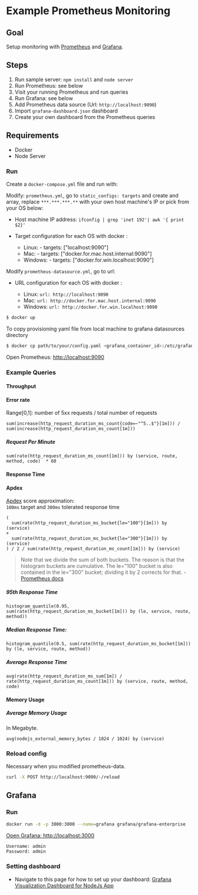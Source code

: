 # Example Prometheus Monitoring

## Goal

Setup monitoring with [Prometheus](https://prometheus.io) and [Grafana](https://grafana.com).

## Steps

1. Run sample server: `npm install` and `node server`
2. Run Prometheus: see below
3. Visit your running Prometheus and run queries
4. Run Grafana: see below
5. Add Prometheus data source (Url: `http://localhost:9090`)
6. Import `grafana-dashboard.json` dashboard
7. Create your own dashboard from the Prometheus queries

## Requirements

- Docker
- Node Server

### Run

Create a `docker-compose.yml` file and run with:

Modify: `prometheus.yml`, go to `static_configs: targets` and create and array, replace `***.***.***.**` with your own host machine's IP or pick from your OS below:

- Host machine IP address: `ifconfig | grep 'inet 192'| awk '{ print $2}'`
- Target configuration for each OS with docker :

  - Linux: - targets: ["localhost:9090"]
  - Mac: - targets: ["docker.for.mac.host.internal:9090"]
  - Windows: - targets: ["docker.for.win.localhost:9090"]

Modify `prometheus-datasource.yml`, go to url:

- URL configuration for each OS with docker :

  - Linux: `url: http://localhost:9090`
  - Mac: `url: http://docker.for.mac.host.internal:9090`
  - Windows: `url: http://docker.for.win.localhost:9090`

```sh
$ docker up
```

To copy provisioning yaml file from local machine to grafana datasources directory

```bash
$ docker cp path/to/your/config.yaml <grafana_container_id>:/etc/grafana/provisioning/datasources/

```

Open Prometheus: [http://localhost:9090](http://localhost:9090/graph)

### Example Queries

#### Throughput

#### Error rate

Range[0,1]: number of 5xx requests / total number of requests

```
sum(increase(http_request_duration_ms_count{code=~"^5..$"}[1m])) /  sum(increase(http_request_duration_ms_count[1m]))
```

##### Request Per Minute

```
sum(rate(http_request_duration_ms_count[1m])) by (service, route, method, code)  * 60
```

#### Response Time

#### Apdex

[Apdex](https://en.wikipedia.org/wiki/Apdex) score approximation:  
`100ms` target and `300ms` tolerated response time

```
(
  sum(rate(http_request_duration_ms_bucket{le="100"}[1m])) by (service)
+
  sum(rate(http_request_duration_ms_bucket{le="300"}[1m])) by (service)
) / 2 / sum(rate(http_request_duration_ms_count[1m])) by (service)
```

> Note that we divide the sum of both buckets. The reason is that the histogram buckets are cumulative. The le="100" bucket is also contained in the le="300" bucket; dividing it by 2 corrects for that. - [Prometheus docs](https://prometheus.io/docs/practices/histograms/#apdex-score)

##### 95th Response Time

```
histogram_quantile(0.95, sum(rate(http_request_duration_ms_bucket[1m])) by (le, service, route, method))
```

##### Median Response Time:

```
histogram_quantile(0.5, sum(rate(http_request_duration_ms_bucket[1m])) by (le, service, route, method))
```

##### Average Response Time

```
avg(rate(http_request_duration_ms_sum[1m]) / rate(http_request_duration_ms_count[1m])) by (service, route, method, code)
```

#### Memory Usage

##### Average Memory Usage

In Megabyte.

```
avg(nodejs_external_memory_bytes / 1024 / 1024) by (service)
```

### Reload config

Necessary when you modified prometheus-data.

```sh
curl -X POST http://localhost:9090/-/reload
```

## Grafana

### Run

```sh
docker run -d -p 3000:3000 --name=grafana grafana/grafana-enterprise
```

[Open Grafana: http://localhost:3000](http://localhost:3000)

```
Username: admin
Password: admin
```

### Setting dashboard

- Navigate to this page for how to set up your dashboard: [Grafana Visualization Dashboard for NodeJs App](https://dev.to/ziggornif/monitoring-a-nodejs-typescript-application-with-prometheus-and-grafana-43j2)
